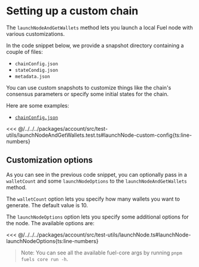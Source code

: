 # Setting up a custom chain

The `launchNodeAndGetWallets` method lets you launch a local Fuel node with various customizations.

In the code snippet below, we provide a snapshot directory containing a couple of files:

- `chainConfig.json`
- `stateCondig.json`
- `metadata.json`

You can use custom snapshots to customize things like the chain's consensus parameters or specify some initial states for the chain.

Here are some examples:

- [`chainConfig.json`](https://github.com/FuelLabs/fuels-ts/blob/master/.fuel-core/configs/chainConfig.json)
<!-- - [`stateConfig.json`](https://github.com/FuelLabs/fuels-ts/blob/master/.fuel-core/configs/stateConfig.json)
- [`metadata.json`](https://github.com/FuelLabs/fuels-ts/blob/master/.fuel-core/configs/metadata.json) -->

<<< @/../../../packages/account/src/test-utils/launchNodeAndGetWallets.test.ts#launchNode-custom-config{ts:line-numbers}

## Customization options

As you can see in the previous code snippet, you can optionally pass in a `walletCount` and some `launchNodeOptions` to the `launchNodeAndGetWallets` method.

The `walletCount` option lets you specify how many wallets you want to generate. The default value is 10.

The `launchNodeOptions` option lets you specify some additional options for the node. The available options are:

<<< @/../../../packages/account/src/test-utils/launchNode.ts#launchNode-launchNodeOptions{ts:line-numbers}

> Note: You can see all the available fuel-core args by running `pnpm fuels core run -h`.
